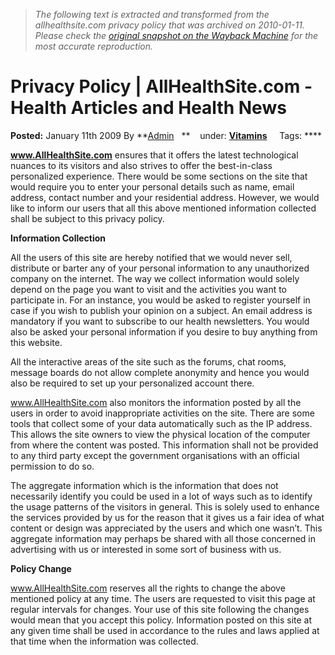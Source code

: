 > *The following text is extracted and transformed from the allhealthsite.com privacy policy that was archived on 2010-01-11. Please check the [original snapshot on the Wayback Machine](https://web.archive.org/web/20100111070320id_/http%3A//www.allhealthsite.com/privacy-policy) for the most accurate reproduction.*

# Privacy Policy | AllHealthSite.com - Health Articles and Health News

**Posted:** January 11th 2009 By **[Admin](http://www.allhealthsite.com/author/Doctor/ "Posts by Admin")   **    under: **[Vitamins](http://www.allhealthsite.com/category/vitamins "View all posts in Vitamins")**     Tags: ****

**www.AllHealthSite.com** ensures that it offers the latest technological nuances to its visitors and also strives to offer the best-in-class personalized experience. There would be some sections on the site that would require you to enter your personal details such as name, email address, contact number and your residential address. However, we would like to inform our users that all this above mentioned information collected shall be subject to this privacy policy.

**Information Collection**

All the users of this site are hereby notified that we would never sell, distribute or barter any of your personal information to any unauthorized company on the internet. The way we collect information would solely depend on the page you want to visit and the activities you want to participate in. For an instance, you would be asked to register yourself in case if you wish to publish your opinion on a subject. An email address is mandatory if you want to subscribe to our health newsletters. You would also be asked your personal information if you desire to buy anything from this website.

All the interactive areas of the site such as the forums, chat rooms, message boards do not allow complete anonymity and hence you would also be required to set up your personalized account there.

www.AllHealthSite.com also monitors the information posted by all the users in order to avoid inappropriate activities on the site. There are some tools that collect some of your data automatically such as the IP address. This allows the site owners to view the physical location of the computer from where the content was posted. This information shall not be provided to any third party except the government organisations with an official permission to do so.

The aggregate information which is the information that does not necessarily identify you could be used in a lot of ways such as to identify the usage patterns of the visitors in general. This is solely used to enhance the services provided by us for the reason that it gives us a fair idea of what content or design was appreciated by the users and which one wasn’t. This aggregate information may perhaps be shared with all those concerned in advertising with us or interested in some sort of business with us.

**Policy Change**

www.AllHealthSite.com reserves all the rights to change the above mentioned policy at any time. The users are requested to visit this page at regular intervals for changes. Your use of this site following the changes would mean that you accept this policy. Information posted on this site at any given time shall be used in accordance to the rules and laws applied at that time when the information was collected.
